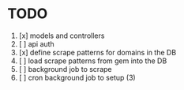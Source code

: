 # TODO

1. [x] models and controllers
2. [ ] api auth
3. [x] define scrape patterns for domains in the DB
4. [ ] load scrape patterns from gem into the DB
5. [ ] background job to scrape
6. [ ] cron background job to setup (3)
